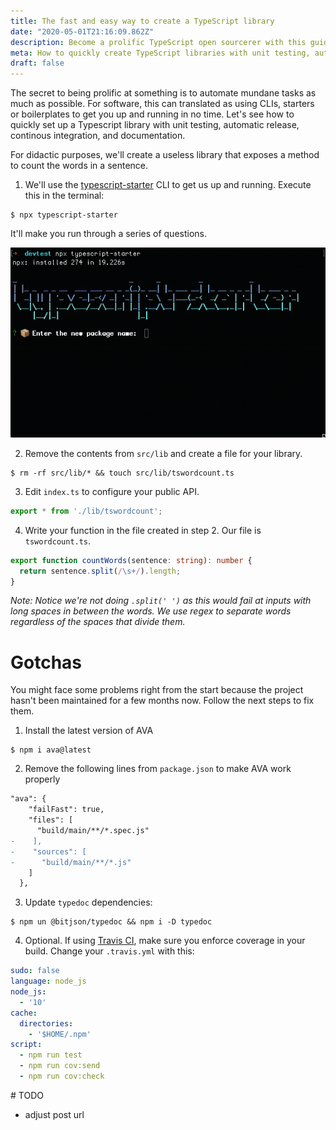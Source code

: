 ```yaml
---
title: The fast and easy way to create a TypeScript library
date: "2020-05-01T21:16:09.862Z"
description: Become a prolific TypeScript open sourcerer with this guide
meta: How to quickly create TypeScript libraries with unit testing, automatic release, continous integration, and documentation.
draft: false
---
```


The secret to being prolific at something is to automate mundane tasks as much as possible. For software, this can translated as using CLIs, starters or boilerplates to get you up and running in no time. Let's see how to quickly set up a Typescript library with unit testing, automatic release, continous integration, and documentation.

<div class="divider"></div>

For didactic purposes, we'll create a useless library that exposes a method to count the words in a sentence.

1. We'll use the [typescript-starter](https://github.com/bitjson/typescript-starter) CLI to get us up and running. Execute this in the terminal:

```
$ npx typescript-starter
```

It'll make you run through a series of questions.

![starter](starter.gif)

2. Remove the contents from `src/lib` and create a file for your library.

```
$ rm -rf src/lib/* && touch src/lib/tswordcount.ts
```

3. Edit `index.ts` to configure your public API.

```typescript
export * from './lib/tswordcount';
```

4. Write your function in the file created in step 2. Our file is `tswordcount.ts`.

```typescript
export function countWords(sentence: string): number {
  return sentence.split(/\s+/).length;
}
```

*Note: Notice we're not doing `.split(' ')` as this would fail at inputs with long spaces in between the words. We use regex to separate words regardless of the spaces that divide them.*

<div class="divider"></div>

# Gotchas

You might face some problems right from the start because the project hasn't been maintained for a few months now. Follow the next steps to fix them.

1. Install the latest version of AVA

```
$ npm i ava@latest
```

2. Remove the following lines from `package.json` to make AVA work properly

```diff
"ava": {
    "failFast": true,
    "files": [
      "build/main/**/*.spec.js"
-    ],
-    "sources": [
-      "build/main/**/*.js"
    ]
  },
```

3. Update `typedoc` dependencies:

```
$ npm un @bitjson/typedoc && npm i -D typedoc
```

4. Optional. If using [Travis CI](https://travis-ci.org/), make sure you enforce coverage in your build. Change your `.travis.yml` with this:

```yaml
sudo: false
language: node_js
node_js:
  - '10'
cache:
  directories:
    - '$HOME/.npm'
script:
  - npm run test
  - npm run cov:send
  - npm run cov:check
```

# TODO

- adjust post url

